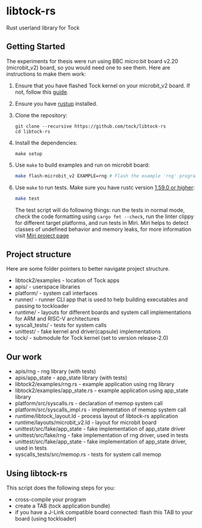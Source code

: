 
# libtock-rs

Rust userland library for Tock

## Getting Started

The experiments for thesis were run using BBC micro:bit board v2.20 (microbit_v2) board, so you would need one to see them. Here are instructions to make them work:

1.  Ensure that you have flashed Tock kernel on your microbit_v2 board. If not, follow this [guide](https://github.com/tock/tock/tree/0e91e3ed8338b6b7dd0603c76a63afe25429febe/boards/microbit_v2).

3.  Ensure you have [rustup](https://www.rustup.rs/) installed.

1.  Clone the repository:

    ```shell
    git clone --recursive https://github.com/tock/libtock-rs
    cd libtock-rs
    ```

1.  Install the dependencies:

    ```shell
    make setup
    ```
    
1.  Use `make` to build examples and run on microbit board:

    ```bash
    make flash-microbit_v2 EXAMPLE=rng # Flash the example 'rng' program to microbit_v2 platform
    ```
1.  Use `make` to run tests. Make sure you have rustc version [1.59.0 or higher](https://github.com/tock/libtock-rs/issues/394#issuecomment-1064336779):
    ```bash
    make test
    ```
    The test script will do following things: run the tests in normal mode, check the code formatting using ```cargo fmt --check```, run the linter clippy for different target platforms, and run tests in Miri. Miri helps to detect classes of undefined behavior and memory leaks, for more information visit [Miri project page](https://github.com/rust-lang/miri)  
## Project structure 
Here are some folder pointers to better navigate project structure.

- libtock2/examples - location of Tock apps
- apis/ - userspace libraries
- platform/ - system call interfaces
- runner/ - runner CLI app that is used to help building executables and passing to tockloader
- runtime/ - layouts for different boards and system call implementations for ARM and RISC-V architectures
- syscall_tests/ - tests for system calls
- unittest/ - fake kernel and driver(capsule) implementations
- tock/ - submodule for Tock kernel (set to version release-2.0)
## Our work

- apis/rng - rng library (with tests)
- apis/app\_state - app\_state library (with tests)
- libtock2/examples/rng.rs - example application using rng library
- libtock2/examples/app\_state.rs - example application using app\_state library
- platform/src/syscalls.rs - declaration of memop system call
- platform/src/syscalls\_impl.rs - implementation of memop system call
- runtime/libtock\_layout.ld - process layout of libtock-rs application
- runtime/layouts/microbit\_v2.ld - layout for microbit board
- unittest/src/fake/app\_state - fake implementation of app\_state driver
- unittest/src/fake/rng - fake implementation of rng driver, used in tests
- unittest/src/fake/app\_state - fake implementation of app\_state driver, used in tests
- syscalls\_tests/src/memop.rs - tests for system call memop

## Using libtock-rs

This script does the following steps for you:

- cross-compile your program
- create a TAB (tock application bundle)
- if you have a J-Link compatible board connected: flash this TAB to your board (using tockloader)
